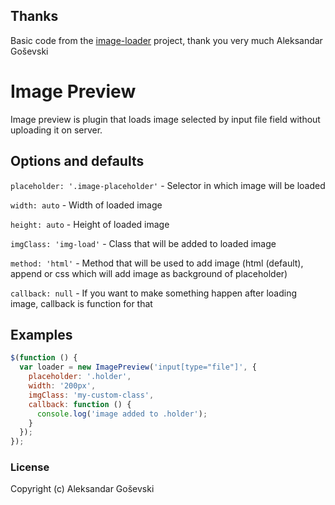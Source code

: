 ## Thanks

Basic code from the [image-loader][] project, thank you very much Aleksandar Goševski

# Image Preview

Image preview is plugin that loads image selected by input file field without uploading it on server.

## Options and defaults

```placeholder: '.image-placeholder'``` - Selector in which image will be loaded

```width: auto``` - Width of loaded image

```height: auto``` - Height of loaded image

```imgClass: 'img-load'``` - Class that will be added to loaded image

```method: 'html'``` - Method that will be used to add image (html (default), append or css which will add image as background of placeholder)

```callback: null``` - If you want to make something happen after loading image, callback is function for that

## Examples

```js
$(function () {
  var loader = new ImagePreview('input[type="file"]', {
    placeholder: '.holder',
    width: '200px',
    imgClass: 'my-custom-class',
    callback: function () {
      console.log('image added to .holder');
    }
  });
});
```

### License

Copyright (c) Aleksandar Goševski

[image-loader]: https://github.com/goschevski/image-loader
